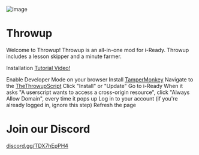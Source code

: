 ![image](https://github.com/user-attachments/assets/2f22741f-b7a7-4cb9-85a6-dd1c83b70e21)



# Throwup



Welcome to Throwup! Throwup is an all-in-one mod for i-Ready. Throwup includes a lesson skipper and a minute farmer.

Installation
[Tutorial Video!](https://vimeo.com/1054339101?share=copy)

Enable Developer Mode on your browser
Install [TamperMonkey](https://chromewebstore.google.com/detail/tampermonkey/dhdgffkkebhmkfjojejmpbldmpobfkfo)
Navigate to the [TheThrowupScript](https://github.com/k3marifn/throwup/raw/refs/heads/main/throwup.user.js)
Click "Install" or "Update"
Go to i-Ready
When it asks "A userscript wants to access a cross-origin resource", click "Always Allow Domain", every time it pops up
Log in to your account (if you're already logged in, ignore this step)
Refresh the page
# Join our Discord
[discord.gg/TDX7hEpPH4](discord.gg/TDX7hEpPH4)
